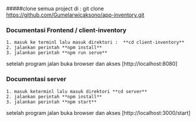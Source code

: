 #####clone semua project di : git clone https://github.com/Gumelarwicaksono/app-inventory.git

### Documentasi Frontend / client-inventory
    1. masuk ke terminl lalu masuk direktori :  **cd client-inventory**
    2. jalankan perintah **npm install**
    3. jalankan perintah **npm run serve**
setelah program jalan buka browser dan akses [http://localhost:8080]
### Documentasi server
    1. masuk keterminl lalu masuk direktori **cd server**
    2. jalankan perintah **npm install**
    3. jalankan perintah **npm start**
setelah program jalan buka browser dan akses [http://localhost:3000/start]